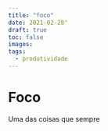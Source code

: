 ```yaml
---
title: "foco"
date: 2021-02-28"
draft: true
toc: false
images:
tags:
  - produtividade
---
```


# Foco 

Uma das coisas que sempre 
